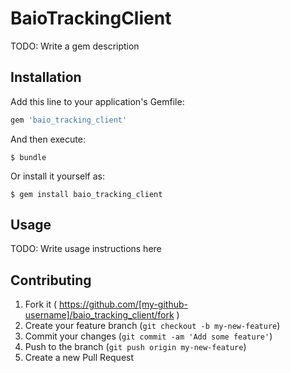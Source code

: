 # BaioTrackingClient

TODO: Write a gem description

## Installation

Add this line to your application's Gemfile:

```ruby
gem 'baio_tracking_client'
```

And then execute:

    $ bundle

Or install it yourself as:

    $ gem install baio_tracking_client

## Usage

TODO: Write usage instructions here

## Contributing

1. Fork it ( https://github.com/[my-github-username]/baio_tracking_client/fork )
2. Create your feature branch (`git checkout -b my-new-feature`)
3. Commit your changes (`git commit -am 'Add some feature'`)
4. Push to the branch (`git push origin my-new-feature`)
5. Create a new Pull Request
